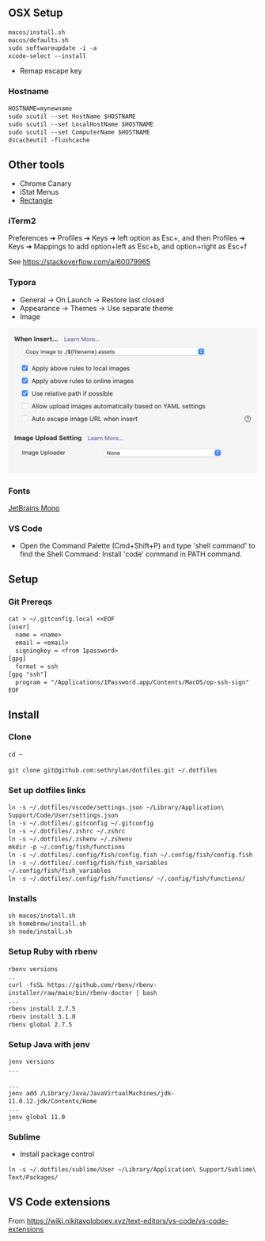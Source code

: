 ## OSX Setup

```shell
macos/install.sh
macos/defaults.sh
sudo softwareupdate -i -a
xcode-select --install
```

* Remap escape key

### Hostname

```shell
HOSTNAME=mynewname
sudo scutil --set HostName $HOSTNAME
sudo scutil --set LocalHostName $HOSTNAME
sudo scutil --set ComputerName $HOSTNAME
dscacheutil -flushcache
```

## Other tools

* Chrome Canary
* iStat Menus
* [Rectangle](https://rectangleapp.com/)


### iTerm2

Preferences ➔ Profiles ➔ Keys ➔ left option as Esc+, and then Profiles ➔ Keys ➔ Mappings to add option+left as Esc+b, and option+right as Esc+f

See https://stackoverflow.com/a/60079965



### Typora

* General -> On Launch -> Restore last closed
* Appearance -> Themes -> Use separate theme
* Image

![Image](./typora-image.png)


### Fonts
[JetBrains Mono](https://www.jetbrains.com/lp/mono/)

### VS Code

* Open the Command Palette (Cmd+Shift+P) and type 'shell command' to find the Shell Command: Install 'code' command in PATH command.


## Setup

### Git Prereqs

```shell
cat > ~/.gitconfig.local <<EOF
[user]
  name = <name>
  email = <email>
  signingkey = <from 1password>
[gpg]
  format = ssh
[gpg "ssh"]
  program = "/Applications/1Password.app/Contents/MacOS/op-ssh-sign"
EOF
```


## Install

### Clone

```shell
cd ~

git clone git@github.com:sethrylan/dotfiles.git ~/.dotfiles
```

### Set up dotfiles links

```shell
ln -s ~/.dotfiles/vscode/settings.json ~/Library/Application\ Support/Code/User/settings.json
ln -s ~/.dotfiles/.gitconfig ~/.gitconfig
ln -s ~/.dotfiles/.zshrc ~/.zshrc
ln -s ~/.dotfiles/.zshenv ~/.zshenv
mkdir -p ~/.config/fish/functions
ln -s ~/.dotfiles/.config/fish/config.fish ~/.config/fish/config.fish
ln -s ~/.dotfiles/.config/fish/fish_variables ~/.config/fish/fish_variables
ln -s ~/.dotfiles/.config/fish/functions/ ~/.config/fish/functions/
```

### Installs
```shell
sh macos/install.sh
sh homebrew/install.sh
sh node/install.sh
```

### Setup Ruby with rbenv

```shell
rbenv versions
..
curl -fsSL https://github.com/rbenv/rbenv-installer/raw/main/bin/rbenv-doctor | bash
...
rbenv install 2.7.5
rbenv install 3.1.0
rbenv global 2.7.5
```

### Setup Java with jenv

```shell
jenv versions
...

...
jenv add /Library/Java/JavaVirtualMachines/jdk-11.0.12.jdk/Contents/Home
...
jenv global 11.0
```


### Sublime
* Install package control

```shell
ln -s ~/.dotfiles/sublime/User ~/Library/Application\ Support/Sublime\ Text/Packages/
```

## VS Code extensions

From https://wiki.nikitavoloboev.xyz/text-editors/vs-code/vs-code-extensions





